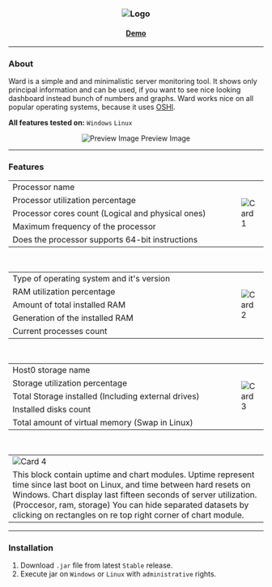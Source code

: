 <h3 align = "center">
    <img src = "https://steamuserimages-a.akamaihd.net/ugc/1183831643851331322/A4887F3781AB6DD6B7CA098566FB62E6F5D92975/" alt = "Logo" />
    <h4 align = "center"><a href = "http://b-server.org/">Demo</a></h4> 
</h3>

---

### About

Ward is a simple and and minimalistic server monitoring tool. 
It shows only principal information and can be used, if you want to see nice looking dashboard instead bunch of numbers and graphs.
Ward works nice on all popular operating systems, because it uses [OSHI](https://github.com/oshi/oshi).

**All features tested on:** `Windows` `Linux`

<p align = "center">
    <img src = "https://steamuserimages-a.akamaihd.net/ugc/1183831643851277781/BCE7498C9939D94CB871359DAF95F35B2CF90ED3/" alt = "Preview Image" />
    <h7 align = "center">Preview Image</h7>
</p>

---

### Features

<table>
    <tr>
        <td width = "600.5">Processor name</td>
        <td rowspan = "5">
            <img src = "https://steamuserimages-a.akamaihd.net/ugc/1183831643851282360/403FDEBFCF7D1FF0F69EB5278A61D4E20845DB7A/" alt = "Card 1" align = "center" />
        </td>
    </tr>
    <tr>
        <td>Processor utilization percentage</td>
    </tr>
    <tr>
        <td>Processor cores count (Logical and physical ones)</td>
    </tr>
    <tr>
        <td>Maximum frequency of the processor</td>
    </tr>
    <tr>
        <td>Does the processor supports 64-bit instructions</td>
    </tr>
</table>

<br>

<table>
    <tr>
        <td width = "600.5">Type of operating system and it's version</td>
        <td rowspan = "5">
            <img src = "https://steamuserimages-a.akamaihd.net/ugc/1183831643851285796/144BB74471806F12E742CD82F8FF2756F30E4683/" alt = "Card 2" align = "center" />
        </td>
    </tr>
    <tr>
        <td>RAM utilization percentage</td>
    </tr>
    <tr>
        <td>Amount of total installed RAM</td>
    </tr>
    <tr>
        <td>Generation of the installed RAM</td>
    </tr>
    <tr>
        <td>Current processes count</td>
    </tr>
</table>

<br>

<table>
    <tr>
        <td width = "600.5">Host0 storage name</td>
        <td rowspan = "5">
            <img src = "https://steamuserimages-a.akamaihd.net/ugc/1183831643851289616/A01554173BC78C5AF030573F8572B53E00CF5EFD/" alt = "Card 3" align = "center" />
        </td>
    </tr>
    <tr>
        <td>Storage utilization percentage</td>
    </tr>
    <tr>
        <td>Total Storage installed (Including external drives)</td>
    </tr>
    <tr>
        <td>Installed disks count</td>
    </tr>
    <tr>
        <td>Total amount of virtual memory (Swap in Linux)</td>
    </tr>
</table>

<br>

<table>
    <tr>
        <td width = "916.5">
            <img src = "https://steamuserimages-a.akamaihd.net/ugc/1183831643851293102/5E0B6FB960A45E5397102326BDCD6035E96A23EA/" alt = "Card 4" align = "center" />
        </td>
    </tr>
    <tr>
        <td>
            This block contain uptime and chart modules. Uptime represent time since last boot on Linux, and time between hard resets on Windows.
            Chart display last fifteen seconds of server utilization. (Proccesor, ram, storage)
            You can hide separated datasets by clicking on rectangles on re top right corner of chart module.
        </td>
    </tr>
</table>

---

### Installation
1. Download `.jar` file from latest `Stable` release.
2. Execute jar on `Windows` or `Linux` with `administrative` rights.
